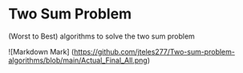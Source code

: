 # Two Sum Problem

(Worst to Best) algorithms to solve the two sum problem

![Markdown Mark] (https://github.com/jteles277/Two-sum-problem-algorithms/blob/main/Actual_Final_All.png)
